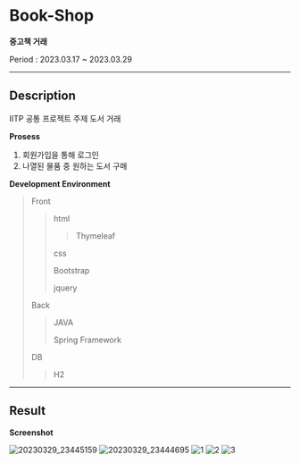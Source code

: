 # Book-Shop

**중고책 거래**

Period : 2023.03.17 ~ 2023.03.29

---

## Description 

IITP 공통 프로젝트 주제 도서 거래

**Prosess**

1. 회원가입을 통해 로그인
2. 나열된 물품 중 원하는 도서 구매

**Development Environment**
> Front
>
>> html
>>
>>> Thymeleaf
>>
>> css
>>
>> Bootstrap
>>
>> jquery
>>
> Back
>>
>> JAVA
>>
>> Spring Framework
>>
> DB
> 
>> H2

---

## Result

**Screenshot**

![20230329_23445159](https://user-images.githubusercontent.com/110206255/228577609-ec98b6e5-7dd2-4943-a291-84f5679852a4.png)
![20230329_23444695](https://user-images.githubusercontent.com/110206255/228577724-a389d29b-357b-4608-ae8a-d2d4f6da8e13.png)
![1](https://github.com/Bokseongmin/Book-Shop/assets/110206255/37be3f45-2087-4df4-b385-bb0e189b346e)
![2](https://github.com/Bokseongmin/Book-Shop/assets/110206255/eb3dcdea-dc56-4852-8c27-b720add94b94)
![3](https://github.com/Bokseongmin/Book-Shop/assets/110206255/3d7e9a68-011e-40d8-b31b-7ed936c72096)





